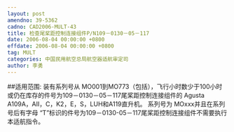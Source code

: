 ```yaml
---
layout: post
amendno: 39-5362
cadno: CAD2006-MULT-43
title: 检查尾桨距控制连接组件P/N109－0130－05－117
date: 2006-08-04 00:00:00 +0800
effdate: 2006-08-04 00:00:00 +0800
tag: MULT
categories: 中国民用航空总局航空器适航审定司
author: 李勇
---
```


##适用范围:
装有系列号从 MO001到MO773（包括），飞行小时数少于100小时或仍在库存的件号为109－0130－05－117尾桨距控制连接组件的 Agusta A109A，AII，C，K2，E，S，LUH和A119直升机。
系列号为 MOxxx并且在系列号后有字母 “T”标识的件号为109－0130-05－117尾桨距控制连接组件不需要执行本适航指令。

